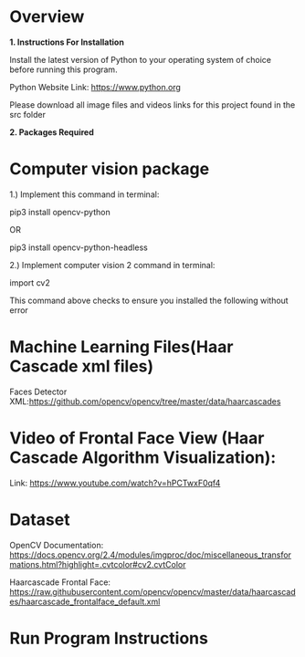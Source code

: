 # Overview



<b> 1. Instructions For Installation </b>

Install the latest version of Python to your operating system of choice before running this program.

Python Website Link: https://www.python.org

Please download all image files and videos links for this project found in the src folder

<b> 2. Packages Required </b>

 # Computer vision package

1.) Implement this command in terminal:

pip3 install opencv-python

OR

pip3 install opencv-python-headless

2.) Implement computer vision 2 command in terminal:

import cv2

This command above checks to ensure you installed the following without error

# Machine Learning Files(Haar Cascade xml files)

Faces Detector XML:https://github.com/opencv/opencv/tree/master/data/haarcascades


# Video of Frontal Face View (Haar Cascade Algorithm Visualization):

Link: https://www.youtube.com/watch?v=hPCTwxF0qf4

# Dataset

OpenCV Documentation:
https://docs.opencv.org/2.4/modules/imgproc/doc/miscellaneous_transformations.html?highlight=.cvtcolor#cv2.cvtColor

Haarcascade Frontal Face:
https://raw.githubusercontent.com/opencv/opencv/master/data/haarcascades/haarcascade_frontalface_default.xml

# Run Program Instructions

